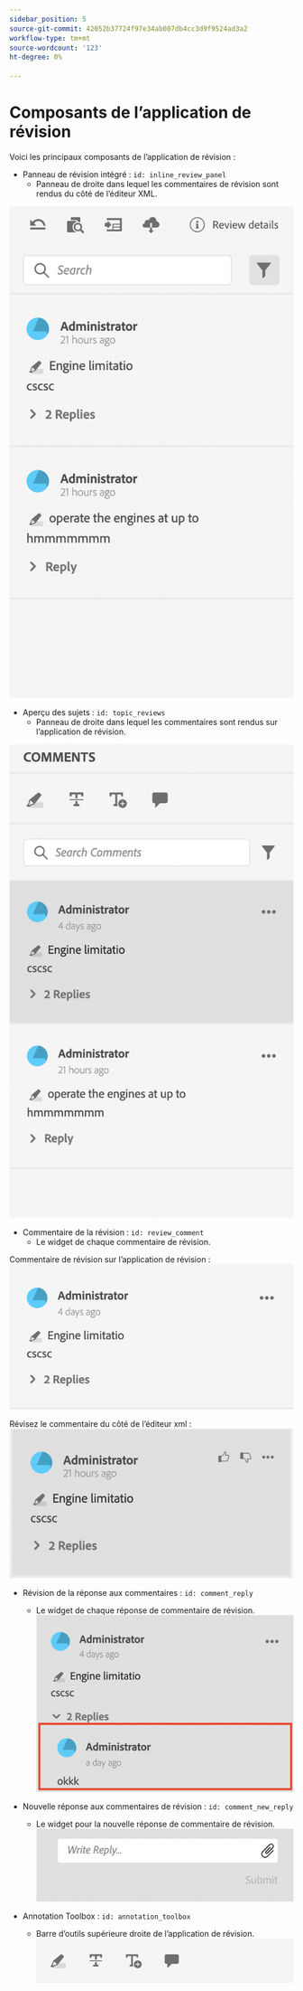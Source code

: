 ```yaml
---
sidebar_position: 5
source-git-commit: 42052b37724f97e34ab007db4cc3d9f9524ad3a2
workflow-type: tm+mt
source-wordcount: '123'
ht-degree: 0%

---
```




# Composants de l’application de révision

Voici les principaux composants de l’application de révision :

- Panneau de révision intégré : `id: inline_review_panel`
   - Panneau de droite dans lequel les commentaires de révision sont rendus du côté de l’éditeur XML.

![Capture d’écran du panneau de révision intégré](./imgs/inline_review.png)

- Aperçu des sujets : `id: topic_reviews`
   - Panneau de droite dans lequel les commentaires sont rendus sur l’application de révision.

![Capture d’écran du panneau de révision de rubrique](./imgs/topic_reviews.png)

- Commentaire de la révision : `id: review_comment`
   - Le widget de chaque commentaire de révision.

Commentaire de révision sur l’application de révision :
![Capture d’écran du commentaire de révision](./imgs/review_comment.png)

Révisez le commentaire du côté de l’éditeur xml :
![Capture d’écran du commentaire de révision](./imgs/review_comment_xmleditor.png)

- Révision de la réponse aux commentaires : `id: comment_reply`
   - Le widget de chaque réponse de commentaire de révision.
     ![Capture d’écran de réponse aux commentaires de révision](./imgs/reply.png)

- Nouvelle réponse aux commentaires de révision : `id: comment_new_reply`
   - Le widget pour la nouvelle réponse de commentaire de révision.
     ![Nouvelle capture d’écran de réponse aux commentaires de révision](./imgs/new_reply.png)

- Annotation Toolbox : `id: annotation_toolbox`
   - Barre d’outils supérieure droite de l’application de révision.
     ![Capture d’écran de la boîte d’outils d’annotation](./imgs/annotation_toolbox.png)
